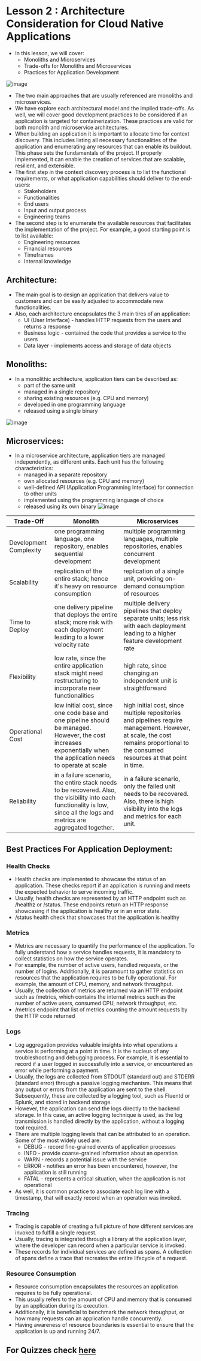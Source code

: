 # Lesson 2 : Architecture Consideration for Cloud Native Applications
- In this lesson, we will cover:
  - Monoliths and Microservices
  - Trade-offs for Monoliths and Microservices
  - Practices for Application Development

![image](https://user-images.githubusercontent.com/61888364/124396771-3bb44680-dd29-11eb-8172-b54615cf2b47.png)

- The two main approaches that are usually referenced are monoliths and microservices.
- We have explore each architectural model and the implied trade-offs. As well, we will cover good development practices to be considered if an application is targeted for containerization. These practices are valid for both monolith and microservice architectures.
- When building an application it is important to allocate time for context discovery. This includes listing all necessary functionalities of the application and enumerating any resources that can enable its buildout. This phase sets the fundamentals of the project. If properly implemented, it can enable the creation of services that are scalable, resilient, and extensible.
- The first step in the context discovery process is to list the functional requirements, or what application capabilities should deliver to the end-users:  
  - Stakeholders
  - Functionalities
  - End users
  - Input and output process
  - Engineering teams 
- The second step is to enumerate the available resources that facilitates the implementation of the project. For example, a good starting point is to list available:
  - Engineering resources
  - Financial resources
  - Timeframes
  - Internal knowledge

## Architecture: 
- The main goal is to design an application that delivers value to customers and can be easily adjusted to accommodate new functionalities.
- Also, each architecture encapsulates the 3 main tires of an application:
  - UI (User Interface) - handles HTTP requests from the users and returns a response
  - Business logic - contained the code that provides a service to the users
  - Data layer - implements access and storage of data objects
## Monoliths:
- In a monolithic architecture, application tiers can be described as:
  - part of the same unit
  - managed in a single repository
  - sharing existing resources (e.g. CPU and memory)
  - developed in one programming language
  - released using a single binary

![image](https://user-images.githubusercontent.com/61888364/124396918-1b38bc00-dd2a-11eb-82df-7e809b46cea2.png)
 
## Microservices:
- In a microservice architecture, application tiers are managed independently, as different units. Each unit has the following characteristics:
  - managed in a separate repository
  - own allocated resources (e.g. CPU and memory)
  - well-defined API (Application Programming Interface) for connection to other units
  - implemented using the programming language of choice
  - released using its own binary
![image](https://user-images.githubusercontent.com/61888364/124396992-a914a700-dd2a-11eb-913d-09dada7b2ec7.png)

Trade-Off | Monolith | Microservices
--- | --- | ---
Development Complexity | one programming language, one repository, enables sequential development| multiple programming languages, multiple repositories, enables concurrent development
Scalability | replication of the entire stack; hence it's heavy on resource consumption | replication of a single unit, providing on-demand consumption of resources 
Time to Deploy | one delivery pipeline that deploys the entire stack; more risk with each deployment leading to a lower velocity rate | multiple delivery pipelines that deploy separate units; less risk with each deployment leading to a higher feature development rate
Flexibility | low rate, since the entire application stack might need restructuring to incorporate new functionalities | high rate, since changing an independent unit is straightforward 
Operational Cost | low initial cost, since one code base and one pipeline should be managed. However, the cost increases exponentially when the application needs to operate at scale | high initial cost, since multiple repositories and pipelines require management. However, at scale, the cost remains proportional to the consumed resources at that point in time.
Reliability | in a failure scenario, the entire stack needs to be recovered. Also, the visibility into each functionality is low, since all the logs and metrics are aggregated together. | in a failure scenario, only the failed unit needs to be recovered. Also, there is high visibility into the logs and metrics for each unit. 

## Best Practices For Application Deployment:
### Health Checks
  - Health checks are implemented to showcase the status of an application. These checks report if an application is running and meets the expected behavior to serve incoming traffic. 
  - Usually, health checks are represented by an HTTP endpoint such as /healthz or /status. These endpoints return an HTTP response showcasing if the application is healthy or in an error state.
  - /status health check that showcases that the application is healthy

### Metrics
  - Metrics are necessary to quantify the performance of the application. To fully understand how a service handles requests, it is mandatory to collect statistics on how the service operates. 
  - For example, the number of active users, handled requests, or the number of logins. Additionally, it is paramount to gather statistics on resources that the application requires to be fully operational. For example, the amount of CPU, memory, and network throughput. 
  - Usually, the collection of metrics are returned via an HTTP endpoint such as /metrics, which contains the internal metrics such as the number of active users, consumed CPU, network throughput, etc.
  - /metrics endpoint that list of metrics counting the amount requests by the HTTP code returned

### Logs
  - Log aggregation provides valuable insights into what operations a service is performing at a point in time. It is the nucleus of any troubleshooting and debugging process. For example, it is essential to record if a user logged in successfully into a service, or encountered an error while performing a payment.
  - Usually, the logs are collected from STDOUT (standard out) and STDERR (standard error) through a passive logging mechanism. This means that any output or errors from the application are sent to the shell. Subsequently, these are collected by a logging tool, such as Fluentd or Splunk, and stored in backend storage. 
  - However, the application can send the logs directly to the backend storage. In this case, an active logging technique is used, as the log transmission is handled directly by the application, without a logging tool required.
  - There are multiple logging levels that can be attributed to an operation. Some of the most widely used are:
    - DEBUG - record fine-grained events of application processes
    - INFO - provide coarse-grained information about an operation
    - WARN - records a potential issue with the service
    - ERROR - notifies an error has been encountered, however, the application is still running
    - FATAL - represents a critical situation, when the application is not operational
  - As well, it is common practice to associate each log line with a timestamp, that will exactly record when an operation was invoked.

### Tracing
  - Tracing is capable of creating a full picture of how different services are invoked to fulfill a single request. 
  - Usually, tracing is integrated through a library at the application layer, where the developer can record when a particular service is invoked. 
  - These records for individual services are defined as spans. A collection of spans define a trace that recreates the entire lifecycle of a request.

### Resource Consumption
  - Resource consumption encapsulates the resources an application requires to be fully operational. 
  - This usually refers to the amount of CPU and memory that is consumed by an application during its execution. 
  - Additionally, it is beneficial to benchmark the network throughput, or how many requests can an application handle concurrently. 
  - Having awareness of resource boundaries is essential to ensure that the application is up and running 24/7.

### 

## For Quizzes check [here](https://github.com/sg7801/SUSE-Cloud-Native-Foundations-Scholarship/blob/main/Architecture%20Consideration%20for%20Cloud%20Native%20Applications/Quizzes.md) 

